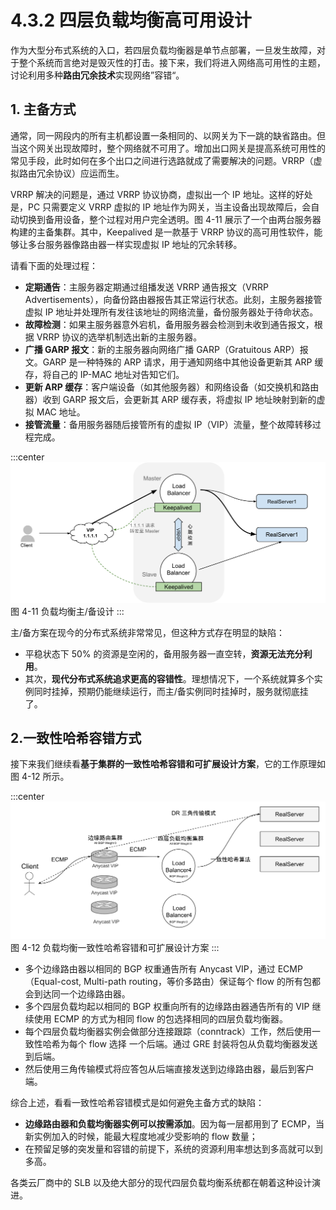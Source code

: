 # 4.3.2 四层负载均衡高可用设计

作为大型分布式系统的入口，若四层负载均衡器是单节点部署，一旦发生故障，对于整个系统而言绝对是毁灭性的打击。接下来，我们将进入网络高可用性的主题，讨论利用多种**路由冗余技术**实现网络”容错“。

## 1. 主备方式

通常，同一网段内的所有主机都设置一条相同的、以网关为下一跳的缺省路由。但当这个网关出现故障时，整个网络就不可用了。增加出口网关是提高系统可用性的常见手段，此时如何在多个出口之间进行选路就成了需要解决的问题。VRRP（虚拟路由冗余协议）应运而生。

VRRP 解决的问题是，通过 VRRP 协议协商，虚拟出一个 IP 地址。这样的好处是，PC 只需要定义 VRRP 虚拟的 IP 地址作为网关，当主设备出现故障后，会自动切换到备用设备，整个过程对用户完全透明。图 4-11 展示了一个由两台服务器构建的主备集群。其中，Keepalived 是一款基于 VRRP 协议的高可用性软件，能够让多台服务器像路由器一样实现虚拟 IP 地址的冗余转移。

请看下面的处理过程：

- **定期通告**：主服务器定期通过组播发送 VRRP 通告报文（VRRP Advertisements），向备份路由器报告其正常运行状态。此刻，主服务器接管虚拟 IP 地址并处理所有发往该地址的网络流量，备份服务器处于待命状态。
- **故障检测**：如果主服务器意外宕机，备用服务器会检测到未收到通告报文，根据 VRRP 协议的选举机制选出新的主服务器。
- **广播 GARP 报文**：新的主服务器向网络广播 GARP（Gratuitous ARP）报文。GARP 是一种特殊的 ARP 请求，用于通知网络中其他设备更新其 ARP 缓存，将自己的 IP-MAC 地址对告知它们。
- **更新 ARP 缓存**：客户端设备（如其他服务器）和网络设备（如交换机和路由器）收到 GARP 报文后，会更新其 ARP 缓存表，将虚拟 IP 地址映射到新的虚拟 MAC 地址。
- **接管流量**：备用服务器随后接管所有的虚拟 IP（VIP）流量，整个故障转移过程完成。


:::center
  ![](../assets/lvs-ha.svg)<br/>
  图 4-11 负载均衡主/备设计
:::


主/备方案在现今的分布式系统非常常见，但这种方式存在明显的缺陷：
- 平稳状态下 50% 的资源是空闲的，备用服务器一直空转，**资源无法充分利用**。
- 其次，**现代分布式系统追求更高的容错性**。理想情况下，一个系统就算多个实例同时挂掉，预期仍能继续运行，而主/备实例同时挂掉时，服务就彻底挂了。

## 2.一致性哈希容错方式

接下来我们继续看**基于集群的一致性哈希容错和可扩展设计方案**，它的工作原理如图 4-12 所示。

:::center
  ![](../assets/balancer-ha-2.svg)<br/>
  图 4-12 负载均衡一致性哈希容错和可扩展设计方案
:::

- 多个边缘路由器以相同的 BGP 权重通告所有 Anycast VIP，通过 ECMP（Equal-cost, Multi-path routing，等价多路由）保证每个 flow 的所有包都会到达同一个边缘路由器。
- 多个四层负载均起以相同的 BGP 权重向所有的边缘路由器通告所有的 VIP 继续使用 ECMP 的方式为相同 flow 的包选择相同的四层负载均衡器。
- 每个四层负载均衡器实例会做部分连接跟踪（conntrack）工作，然后使用一致性哈希为每个 flow 选择 一个后端。通过 GRE 封装将包从负载均衡器发送到后端。
- 然后使用三角传输模式将应答包从后端直接发送到边缘路由器，最后到客户端。

综合上述，看看一致性哈希容错模式是如何避免主备方式的缺陷：
- **边缘路由器和负载均衡器实例可以按需添加**。因为每一层都用到了 ECMP，当新实例加入的时候，能最大程度地减少受影响的 flow 数量；
- 在预留足够的突发量和容错的前提下，系统的资源利用率想达到多高就可以到多高。

各类云厂商中的 SLB 以及绝大部分的现代四层负载均衡系统都在朝着这种设计演进。
